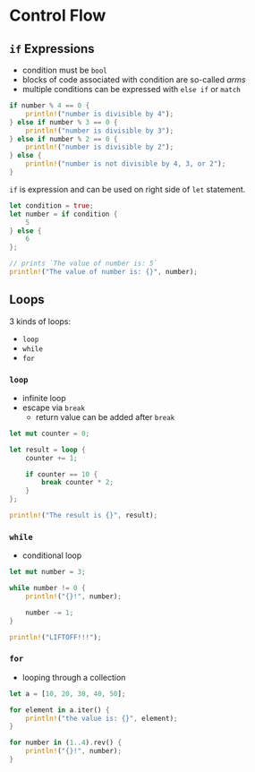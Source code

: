 # Control Flow

## `if` Expressions

- condition must be `bool`
- blocks of code associated with condition are so-called _arms_
- multiple conditions can be expressed with `else if` or `match`

```rust
if number % 4 == 0 {
    println!("number is divisible by 4");
} else if number % 3 == 0 {
    println!("number is divisible by 3");
} else if number % 2 == 0 {
    println!("number is divisible by 2");
} else {
    println!("number is not divisible by 4, 3, or 2");
}
```

`if` is expression and can be used on right side of `let` statement.

```rust
let condition = true;
let number = if condition {
    5
} else {
    6
};

// prints `The value of number is: 5`
println!("The value of number is: {}", number);
```

## Loops

3 kinds of loops:

- `loop`
- `while`
- `for`

### `loop`

- infinite loop
- escape via `break`
  - return value can be added after `break`

```rust
let mut counter = 0;

let result = loop {
    counter += 1;

    if counter == 10 {
        break counter * 2;
    }
};

println!("The result is {}", result);
```

### `while`

- conditional loop

```rust
let mut number = 3;

while number != 0 {
    println!("{}!", number);

    number -= 1;
}

println!("LIFTOFF!!!");
```

### `for`

- looping through a collection

```rust
let a = [10, 20, 30, 40, 50];

for element in a.iter() {
    println!("the value is: {}", element);
}

for number in (1..4).rev() {
    println!("{}!", number);
}
```
